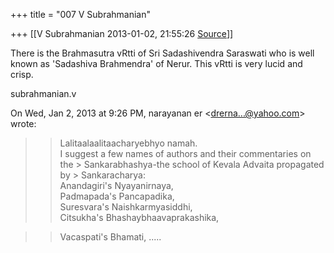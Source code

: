 +++
title = "007 V Subrahmanian"

+++
[[V Subrahmanian	2013-01-02, 21:55:26 [Source](https://groups.google.com/g/bvparishat/c/f55PebCB4TM)]]



There is the Brahmasutra vRtti of Sri Sadashivendra Saraswati who is well known as 'Sadashiva Brahmendra' of Nerur. This vRtti is very lucid and crisp.  
  
subrahmanian.v  
  

On Wed, Jan 2, 2013 at 9:26 PM, narayanan er \<[drerna...@yahoo.com]()\> wrote:  

> 
> > 
> > Lalitaalaalitaacharyebhyo namah.  
> I suggest a few names of authors and their commentaries on the > Sankarabhashya-the school of Kevala Advaita propagated by > Sankaracharya:  
> Anandagiri's Nyayanirnaya,  
> Padmapada's Pancapadika,  
> Suresvara's Naishkarmyasiddhi,  
> Citsukha's Bhashaybhaavaprakashika,  
> > 
> > 

> 
> > 
> > Vacaspati's Bhamati, .....  
> > 
> > 

  


